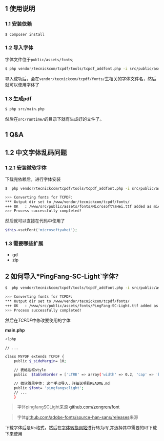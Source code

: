 ## 1 使用说明

### 1.1 安装依赖
``` bash
$ composer install

```


### 1.2 导入字体
字体文件位于`public/assets/fonts`;
```bash
$ php vendor/tecnickcom/tcpdf/tools/tcpdf_addfont.php -i src/public/assets/fonts/MicrosoftYaHei.ttf   
```
导入成功后，会在`vendor/tecnickcom/tcpdf/fonts/`生相关的字体文件名，然后就可以使用字体了



### 1.3 生成pdf
```bash 
$ php src/main.php

```

然后在`src/runtime/`的目录下就有生成好的文件了。

## 1 Q&A

## 1.2 中文字体乱码问题

### 1.2.1 安装微软字体
下载完依赖后，进行字体安装
``` bash 
$  php vendor/tecnickcom/tcpdf/tools/tcpdf_addfont.php -i src/public/assets/fonts/MicrosoftYaHei.ttf   

>>> Converting fonts for TCPDF:
*** Output dir set to /www/vendor/tecnickcom/tcpdf/fonts/
+++ OK   : /www/src/public/assets/fonts/MicrosoftYaHei.ttf added as microsoftyahei
>>> Process successfully completed!
```

然后就可以直接在代码中使用了
``` php 
$this->setFont('microsoftyahei');

```

### 1.3 需要哪些扩展

* gd
* zip

## 2 如何导入*PingFang-SC-Light`字体?

```bash
$  php vendor/tecnickcom/tcpdf/tools/tcpdf_addfont.php -i src/public/assets/fonts/PingFang-SC-Light.ttf  

>>> Converting fonts for TCPDF:
*** Output dir set to /www/vendor/tecnickcom/tcpdf/fonts/
+++ OK   : /www/src/public/assets/fonts/PingFang-SC-Light.ttf added as pingfangsclight
>>> Process successfully completed!

```

然后在*TCPDF*中修改要使用的字体

**main.php**
``` bash
<?php

// ...

class MYPDF extends TCPDF {
    public $_sideMargin= 10;

    // 表格边框style
    public  $tableBorder = ['LTRB' => array('width' => 0.2, 'cap' => 'butt', 'join' => 'miter', 'dash' => 0, 'color' => [189, 189, 189])];

    // 微软雅黑字体: 这个手动导入，详细说明看README.md
    public $font= 'pingfangsclight';
    // ...
    }
```

> 字体pingfangSCLight来源 [github.com/zongren/font](https://github.com/zongren/font)

> 字体[github.com/adobe-fonts/source-han-sans/releases](https://github.com/be5invis/source-han-sans-ttf/releases)来源

下载字体后是*ttc*格式，然后在[字体转换网站](https://transfonter.org/ttc-unpack)进行转为*ttf*,并选择其中需要的*ttf*下载下来使用
